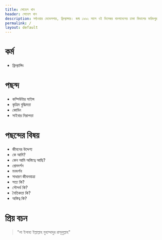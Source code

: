 ```yaml
---
title: সোহেল খান
header: সোহেল খান
description: সফ্টওয়ার ডেভেলপার, ফ্রিল্যান্সার। জন্ম ১৯৯২ সালে ৭ই ডিসেম্বর বাংলাদেশের ঢাকা বিভাগের ফরিদপুর জেলার মধুখালী উপজেলায়।
permalink: /
layout: default
---
```


কর্ম
========

- ফ্রিল্যান্সিং





পছন্দ
=====

-   কম্পিউটার সাইন্স
-   কৃত্রিম বুদ্ধিমত্তা
-   কোডিং
-   সাইবার নিরাপত্তা


পছন্দের বিষয়
================

-   জীবনের উদ্দেশ্য
-   কে আমি?
-   কেন আমি অস্তিত্বে আছি?
-   প্রেমদর্শন
-   মনদর্শন
-   সাধারণ জীবনযাত্রা
-   সত্য কি?
-   সৌন্দর্য কি?
-   নৈতিকতা কি?
-   অস্তিত্ব কি?


প্রিয় বচন
========

>  "লা ইলাহা ইল্লাল্লাহ মুহাম্মাদুর রাসূলুল্লাহ"


